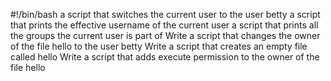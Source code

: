 #!/bin/bash
a script that switches the current user to the user betty
a script that prints the effective username of the current user
a script that prints all the groups the current user is part of
Write a script that changes the owner of the file hello to the user betty
Write a script that creates an empty file called hello
Write a script that adds execute permission to the owner of the file hello
